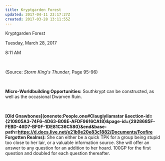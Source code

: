 ```yaml
---
title: Kryptgarden Forest
updated: 2017-04-11 23:17:27Z
created: 2017-03-28 13:11:55Z
---
```


Kryptgarden Forest

Tuesday, March 28, 2017

8:11 AM

 

(Source: *Storm King's Thunder*, Page 95-96)

 

**Micro-Worldbuilding Opportunities:** Southkrypt can be constructed, as well as the occasional Dwarven Ruin.

 

**[Old Gnawbones](onenote:People.one#Claugiyliamatar &section-id={210805A3-74F6-4D63-B08E-AFDF9616CA18}&page-id={2928685F-FEBD-46D7-BF0F-1DE81C36C580}&end&base-path=https://d.docs.live.net/e21b9e20e83c1882/Documents/Foxfire Forgotten Realms):** She can either be a quick TPK for a group being stupid too close to her lair, or a valuable information source. She will offer an answer to any question for an addition to her hoard. 100GP for the first question and doubled for each question thereafter.
